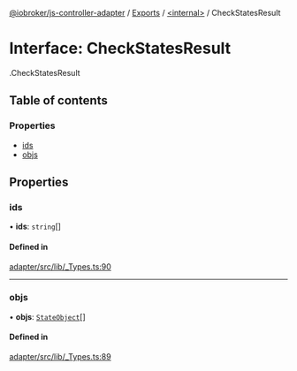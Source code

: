 [@iobroker/js-controller-adapter](../README.md) / [Exports](../modules.md) / [<internal\>](../modules/internal_.md) / CheckStatesResult

# Interface: CheckStatesResult

[<internal>](../modules/internal_.md).CheckStatesResult

## Table of contents

### Properties

- [ids](internal_.CheckStatesResult.md#ids)
- [objs](internal_.CheckStatesResult.md#objs)

## Properties

### ids

• **ids**: `string`[]

#### Defined in

[adapter/src/lib/_Types.ts:90](https://github.com/ioBroker/ioBroker.js-controller/blob/a0c54039/packages/adapter/src/lib/_Types.ts#L90)

___

### objs

• **objs**: [`StateObject`](internal_.StateObject.md)[]

#### Defined in

[adapter/src/lib/_Types.ts:89](https://github.com/ioBroker/ioBroker.js-controller/blob/a0c54039/packages/adapter/src/lib/_Types.ts#L89)
